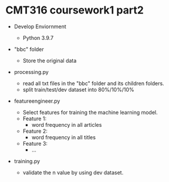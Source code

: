 # CMT316 coursework1 part2

- Develop Enviornment
    - Python 3.9.7

- "bbc" folder
    - Store the original data

- processing.py
    - read all txt files in the "bbc" folder and its children folders.
    - split train/test/dev dataset into 80%/10%/10%

- featureengineer.py
    - Select features for training the machine learning model.
    - Feature 1:
        - word frequency in all articles
    - Feature 2:
        - word frequency in all titles
    - Feature 3:
        - ...

- training.py
    - validate the n value by using dev dataset.
